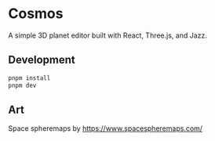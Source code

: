# Cosmos

A simple 3D planet editor built with React, Three.js, and Jazz.

## Development

```bash
pnpm install
pnpm dev
```

## Art

Space spheremaps by https://www.spacespheremaps.com/
